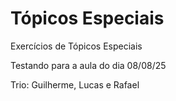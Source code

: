 # Tópicos Especiais
Exercícios de Tópicos Especiais

Testando para a aula do dia 08/08/25

Trio: Guilherme, Lucas e Rafael

